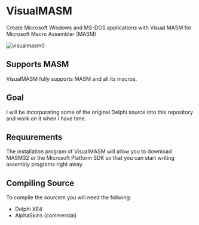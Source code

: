 VisualMASM
==========
Create Microsoft Windows and MS-DOS applications with Visual MASM for Microsoft Macro Assembler (MASM)

![visualmasm0](https://cloud.githubusercontent.com/assets/1396719/21985777/591f6c8c-dbca-11e6-932d-468e915c8e43.png)

Supports MASM
-------------
VisualMASM fully supports MASM and all its macros.

Goal
----
I will be incorporating some of the original Delphi source into this repository and work on it when I have time.

Requurements
------------
The installation program of VisualMASM will allow you to download MASM32 or the Microsoft Platform SDK so that you can start writing assembly programs right away.

Compiling Source
----------------
To compile the sourcem you will need the follwing:
- Delphi XE4
- AlphaSkins (commercial)
